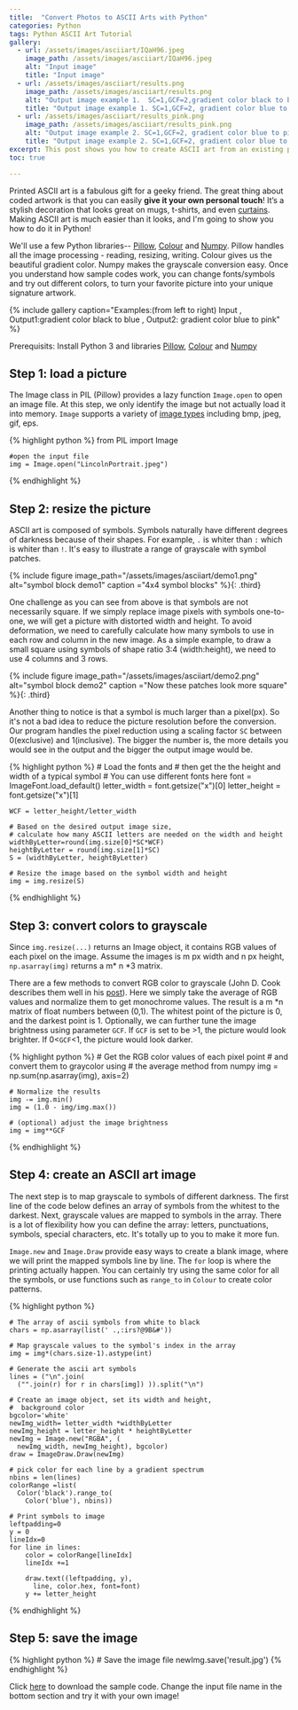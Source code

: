 ```yaml
---
title:  "Convert Photos to ASCII Arts with Python"
categories: Python
tags: Python ASCII Art Tutorial
gallery:
  - url: /assets/images/asciiart/IQaH96.jpeg
    image_path: /assets/images/asciiart/IQaH96.jpeg
    alt: "Input image"
    title: "Input image"
  - url: /assets/images/asciiart/results.png
    image_path: /assets/images/asciiart/results.png
    alt: "Output image example 1.  SC=1,GCF=2,gradient color black to blue"
    title: "Output image example 1. SC=1,GCF=2, gradient color blue to pink"
  - url: /assets/images/asciiart/results_pink.png
    image_path: /assets/images/asciiart/results_pink.png
    alt: "Output image example 2. SC=1,GCF=2, gradient color blue to pink"
    title: "Output image example 2. SC=1,GCF=2, gradient color blue to pink"
excerpt: This post shows you how to create ASCII art from an existing picture using Python. 
toc: true

---
```



Printed ASCII art is a fabulous gift for a geeky friend. The great thing about coded artwork is that you can easily **give it your own personal touch**! It’s a stylish decoration that looks great on mugs, t-shirts, and even [curtains](http://walyou.com/blog/2008/03/17/the-tree-ascii-curtain-for-geeks/). Making ASCII art is much easier than it looks, and I'm going to show you how to do it in Python!

 We'll use a few Python libraries-- [Pillow](https://pillow.readthedocs.io), [Colour](https://pypi.python.org/pypi/colour) and [Numpy](https://pypi.python.org/pypi/numpy). Pillow handles all the image processing - reading, resizing, writing. Colour gives us the beautiful gradient color. Numpy makes the grayscale conversion easy. Once you understand how sample codes work, you can change fonts/symbols and try out different colors, to turn your favorite picture into your unique signature artwork. 

{% include gallery caption="Examples:(from left to right) Input , Output1:gradient color black to blue , Output2: gradient color blue to pink" %}

Prerequisits: Install Python 3 and libraries [Pillow](https://pillow.readthedocs.io), [Colour](https://pypi.python.org/pypi/colour) and [Numpy](https://pypi.python.org/pypi/numpy)

## Step 1: load a picture

The Image class in PIL (Pillow) provides a lazy function `Image.open` to open an image file. At this step, we only identify the image but not actually load it into memory. `Image` supports a variety of [image types](http://pillow.readthedocs.io/en/3.4.x/handbook/image-file-formats.html) including bmp, jpeg, gif, eps. 

{% highlight python %}
    from PIL import Image

    #open the input file
    img = Image.open("LincolnPortrait.jpeg")
{% endhighlight %}

## Step 2: resize the picture

ASCII art is composed of symbols. Symbols naturally have different degrees of darkness because of their shapes. For example, `.` is whiter than `:` which is whiter than `!`. It's easy to illustrate a range of grayscale with symbol patches.

{% include figure image_path="/assets/images/asciiart/demo1.png" alt="symbol block demo1" caption ="4x4 symbol blocks" %}{: .third}

One challenge as you can see from above is that symbols are not necessarily square. If we simply replace image pixels with symbols one-to-one, we will get a picture with distorted width and height. To avoid deformation, we need to carefully calculate how many symbols to use in each row and column in the new image. As a simple example, to draw a small square using symbols of shape ratio 3:4 (width:height), we need to use 4 columns and 3 rows. 

{% include figure image_path="/assets/images/asciiart/demo2.png" alt="symbol block demo2" caption ="Now these patches look more square" %}{: .third}

Another thing to notice is that a symbol is much larger than a pixel(px). So it's not a bad idea to reduce the picture resolution before the conversion. Our program handles the pixel reduction using a scaling factor `SC` between 0(exclusive) and 1(inclusive). The bigger the number is, the more details you would see in the output and the bigger the output image would be. 

{% highlight python %}
    # Load the fonts and 
    #   then get the the height and width of a typical symbol 
    # You can use different fonts here
    font = ImageFont.load_default()
    letter_width = font.getsize("x")[0]
    letter_height = font.getsize("x")[1]

    WCF = letter_height/letter_width

    # Based on the desired output image size, 
    # calculate how many ASCII letters are needed on the width and height
    widthByLetter=round(img.size[0]*SC*WCF)
    heightByLetter = round(img.size[1]*SC)
    S = (widthByLetter, heightByLetter)

    # Resize the image based on the symbol width and height
    img = img.resize(S)
{% endhighlight %}

## Step 3: convert colors to grayscale

Since `img.resize(...)` returns an Image object, it contains RGB values of each pixel on the image. Assume the images is m px width and n px  height, `np.asarray(img)` returns a m* n *3 matrix. 

There are a few methods to convert RGB color to grayscale (John D. Cook describes them well in his [post](https://www.johndcook.com/blog/2009/08/24/algorithms-convert-color-grayscale/)). Here we simply take the average of RGB values and normalize them to get monochrome values. The result is a m *n matrix of float numbers between (0,1). The whitest point of the picture is 0, and the darkest point is 1. Optionally, we can further tune the image brightness using parameter `GCF`. If `GCF` is set to be >1, the picture would look brighter. If 0<`GCF`<1, the picture would look darker. 

{% highlight python %}
    # Get the RGB color values of each pixel point 
    #  and convert them to graycolor using 
    #  the average method from numpy
    img = np.sum(np.asarray(img), axis=2)

    # Normalize the results
    img -= img.min()
    img = (1.0 - img/img.max())

    # (optional) adjust the image brightness
    img = img**GCF	

{% endhighlight %}

## Step 4: create an ASCII art image

The next step is to map grayscale to symbols of different darkness. The first line of the code below defines an array of symbols from the whitest to the darkest. Next, grayscale values are mapped to symbols in the array. There is a lot of flexibility how you can define the array: letters, punctuations, symbols, special characters, etc. It's totally up to you to make it more fun.

`Image.new` and `Image.Draw` provide easy ways to create a blank image, where we will print the mapped symbols line by line. The `for` loop is where the printing actually happen. You can certainly try using the same color for all the symbols, or use functions such as `range_to` in `Colour` to create color patterns. 

{% highlight python %}


    # The array of ascii symbols from white to black
    chars = np.asarray(list(' .,:irs?@9B&#'))

    # Map grayscale values to the symbol's index in the array
    img = img*(chars.size-1).astype(int)

    # Generate the ascii art symbols 
    lines = ("\n".join(
      ("".join(r) for r in chars[img]) )).split("\n")

    # Create an image object, set its width and height, 
    #  background color
    bgcolor='white'
    newImg_width= letter_width *widthByLetter
    newImg_height = letter_height * heightByLetter
    newImg = Image.new("RGBA", (
      newImg_width, newImg_height), bgcolor)
    draw = ImageDraw.Draw(newImg)

    # pick color for each line by a gradient spectrum
    nbins = len(lines)
    colorRange =list(
      Color('black').range_to(
        Color('blue'), nbins))

    # Print symbols to image
    leftpadding=0
    y = 0
    lineIdx=0
    for line in lines:
        color = colorRange[lineIdx]
        lineIdx +=1

        draw.text((leftpadding, y), 
          line, color.hex, font=font)
        y += letter_height


{% endhighlight %}

## Step 5: save the image

{% highlight python %}
    # Save the image file
    newImg.save('result.jpg')
{% endhighlight %}

Click [here](https://gist.github.com/wshanshan/c825efca4501a491447056849dd207d6) to download the sample code. Change the input file name in the bottom section and try it with your own image!


